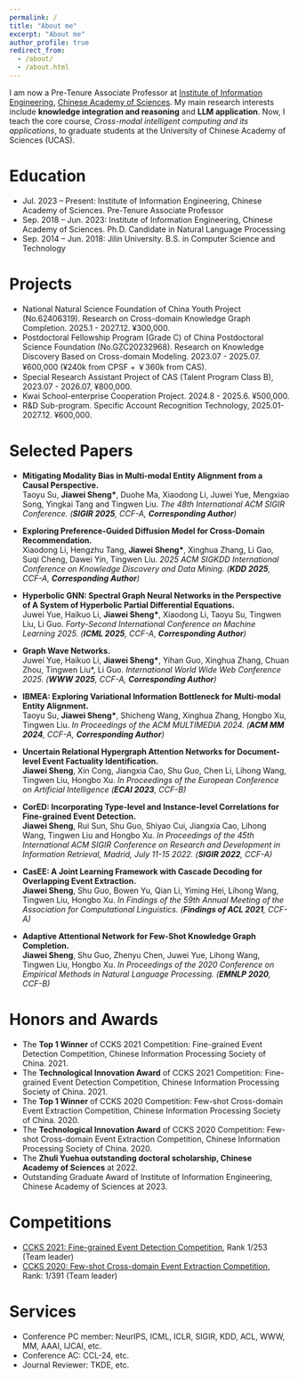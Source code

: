 ```yaml
---
permalink: /
title: "About me"
excerpt: "About me"
author_profile: true
redirect_from:
  - /about/
  - /about.html
---
```


<!-- I am currently pursuing a PhD degree (the 4/5 year) in the [Institute of Information Engineering](http://www.iie.ac.cn/), [Chinese Academy of Sciences](https://www.ucas.ac.cn/).
I received my Bachelor’s degree from [Jilin University](https://www.jlu.edu.cn/) in 2018.  Up to now, I have published several papers in the top conferences (e.g., ACL, SIGIR, EMNLP, etc.), and won prizes in data competitions.
My main research interests include **event extraction**, **information extraction** and **knowledge graph completion.**
Now, I am preparing for NLP algorithm engineer recruit.  -->

<!-- Before that, I received the Ph.D. degree from the Institute of Information Engineering, Chinese Academy of Sciences in 2023, and received the Bachelor’s degree from [Jilin University](https://www.jlu.edu.cn/) in 2018.  -->
<!-- I have published several top conference/journel papers, and undertaked multiple important projects. -->

I am now a ​Pre-Tenure Associate Professor at [Institute of Information Engineering](http://www.iie.ac.cn/), [Chinese Academy of Sciences](https://www.ucas.ac.cn/).
My main research interests include **knowledge integration and reasoning** and **LLM application**. 
Now, I teach the core course, *Cross-modal intelligent computing and its applications*, to graduate students at the University of Chinese Academy of Sciences (UCAS).

# Education
- Jul. 2023 – Present​: Institute of Information Engineering, Chinese Academy of Sciences. ​Pre-Tenure Associate Professor
- ​Sep. 2018 – Jun. 2023​: ​Institute of Information Engineering, Chinese Academy of Sciences​. Ph.D. Candidate in Natural Language Processing
- ​Sep. 2014 – Jun. 2018​: ​Jilin University​. ​B.S.​​ in Computer Science and Technology

# Projects

- National Natural Science Foundation of China Youth Project (No.62406319). Research on Cross-domain Knowledge Graph Completion. 2025.1 - 2027.12. ¥300,000.
- Postdoctoral Fellowship Program (Grade C) of China Postdoctoral Science Foundation (No.GZC20232968). Research on Knowledge Discovery Based on Cross-domain Modeling. 2023.07 - 2025.07. ¥600,000 (¥240k from CPSF + ￥360k from CAS).
- Special Research Assistant Project of CAS (Talent Program Class B), 2023.07 - 2026.07, ¥800,000.
- Kwai School-enterprise Cooperation Project. 2024.8 - 2025.6. ¥500,000.
- R&D Sub-program. Specific Account Recognition Technology, 2025.01-2027.12. ¥600,000.

<!-- - Talent Program Class B of Institute of Information Engineering, CAS, Tenure-track Young Associate Professor, 2023.07 - 2026.07. -->

# Selected Papers

- **Mitigating Modality Bias in Multi-modal Entity Alignment from a Causal Perspective.** <br>
  Taoyu Su, **Jiawei Sheng\***, Duohe Ma, Xiaodong Li, Juwei Yue, Mengxiao Song, Yingkai Tang and Tingwen Liu.
  _The 48th International ACM SIGIR Conference. (**SIGIR 2025**, CCF-A, **Corresponding Author**)_

- **Exploring Preference-Guided Diffusion Model for Cross-Domain Recommendation.** <br>
  Xiaodong Li, Hengzhu Tang, **Jiawei Sheng\***, Xinghua Zhang, Li Gao, Suqi Cheng, Dawei Yin, Tingwen Liu.
  _2025 ACM SIGKDD International Conference on Knowledge Discovery and Data Mining. (**KDD 2025**, CCF-A, **Corresponding Author**)_

- **Hyperbolic GNN: Spectral Graph Neural Networks in the Perspective of A System of Hyperbolic Partial Differential Equations.**<br>
  Juwei Yue, Haikuo Li, **Jiawei Sheng\***, Xiaodong Li, Taoyu Su, Tingwen Liu, Li Guo.
  _Forty-Second International Conference on Machine Learning 2025. (**ICML 2025**, CCF-A, **Corresponding Author**)_

- **Graph Wave Networks.**<br>
  Juwei Yue, Haikuo Li, **Jiawei Sheng\***, Yihan Guo, Xinghua Zhang, Chuan Zhou, Tingwen Liu\*, Li Guo.
  _International World Wide Web Conference 2025. (**WWW 2025**, CCF-A, **Corresponding Author**)_

- **IBMEA: Exploring Variational Information Bottleneck for Multi-modal Entity Alignment.**<br>
  Taoyu Su, **Jiawei Sheng\***, Shicheng Wang, Xinghua Zhang, Hongbo Xu, Tingwen Liu.
  _In Proceedings of the ACM MULTIMEDIA 2024. (**ACM MM 2024**, CCF-A, **Corresponding Author**)_

- **Uncertain Relational Hypergraph Attention Networks for Document-level Event Factuality Identification.**<br>
  **Jiawei Sheng**, Xin Cong, Jiangxia Cao, Shu Guo, Chen Li, Lihong Wang, Tingwen Liu, Hongbo Xu.
  _In Proceedings of the European Conference on Artificial Intelligence (**ECAI 2023**, CCF-B)_

- **CorED: Incorporating Type-level and Instance-level Correlations for Fine-grained Event Detection.**<br>
  **Jiawei Sheng**, Rui Sun, Shu Guo, Shiyao Cui, Jiangxia Cao, Lihong Wang, Tingwen Liu and Hongbo Xu.
  _In Proceedings of the 45th International ACM SIGIR Conference on Research and Development in Information Retrieval, Madrid, July 11-15 2022. (**SIGIR 2022**, CCF-A)_

- **CasEE: A Joint Learning Framework with Cascade Decoding for Overlapping Event Extraction.**<br>
  **Jiawei Sheng**, Shu Guo, Bowen Yu, Qian Li, Yiming Hei, Lihong Wang, Tingwen Liu, Hongbo Xu.
  _In Findings of the 59th Annual Meeting of the Association for Computational Linguistics. (**Findings of ACL 2021**, CCF-A)_

- **Adaptive Attentional Network for Few-Shot Knowledge Graph Completion.**<br>
  **Jiawei Sheng**, Shu Guo, Zhenyu Chen, Juwei Yue, Lihong Wang, Tingwen Liu, Hongbo Xu.
  _In Proceedings of the 2020 Conference on Empirical Methods in Natural Language Processing. (**EMNLP 2020**, CCF-B)_

# Honors and Awards

- The **Top 1 Winner** of CCKS 2021 Competition: Fine-grained Event Detection Competition, Chinese Information Processing Society of China. 2021.
- The **Technological Innovation Award** of CCKS 2021 Competition: Fine-grained Event Detection Competition, Chinese Information Processing Society of China. 2021.
- The **Top 1 Winner** of CCKS 2020 Competition: Few-shot Cross-domain Event Extraction Competition, Chinese Information Processing Society of China. 2020.
- The **Technological Innovation Award** of CCKS 2020 Competition: Few-shot Cross-domain Event Extraction Competition, Chinese Information Processing Society of China. 2020.
- The **Zhuli Yuehua outstanding doctoral scholarship, Chinese Academy of Sciences** at 2022.
- Outstanding Graduate Award of Institute of Information Engineering, Chinese Academy of Sciences at 2023.

# Competitions

- [CCKS 2021: Fine-grained Event Detection Competition](http://sigkg.cn/ccks2021/), Rank 1/253 (Team leader)
- [CCKS 2020: Few-shot Cross-domain Event Extraction Competition](http://sigkg.cn/ccks2020/?page_id=69#task4), Rank: 1/391 (Team leader)

# Services

- Conference PC member: NeurIPS, ICML, ICLR, SIGIR, KDD, ACL, WWW, MM, AAAI, IJCAI, etc.
- Conference AC: CCL-24, etc.
- Journal Reviewer: TKDE, etc.
<!-- - NeurIPS-24, AAAI-23/24, SIGIR-23/24, KDD-24, ACL-24, WWW-24, IJCAI-24, CIKM-23/24, DASFAA-24, COLING-24, ICASSP-23/24, ECML-PKDD-22/23, SIGIR-AP-23, IJCNN-24, etc. -->
